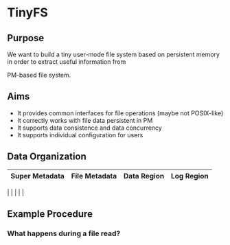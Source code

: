 # TinyFS

## Purpose

We want to build a tiny user-mode file system based on persistent memory in order to extract useful information from

PM-based file system.

## Aims

- It provides common interfaces for file operations (maybe not POSIX-like)
- It correctly works with file data persistent in PM
- It supports data consistence and data concurrency
- It supports individual configuration for users

## Data Organization

|  Super Metadata | File Metadata |  Data Region | Log Region |
| :--: | :--: | :--: | :--: |

| | | | |

## Example Procedure

### What happens during a file read?
